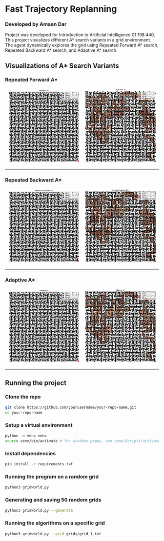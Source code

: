 # Fast Trajectory Replanning 
### Developed by Amaan Dar

Project was developed for Introduction to Artificial Intelligence 01:198:440. This project visualizes different A* search variants in a grid environment. The agent dynamically explores the grid using Repeated Forward A* search, Repeated Backward A* search, and Adaptive A* search.

## Visualizations of A* Search Variants

### Repeated Forward A*

<p align="center">
  <img src="assets/Repeated%20Forward%20A*.gif" width="49%">
  <img src="assets/Repeated%20Forward%20A*%20Path.png" width="49%">
</p>

---

### Repeated Backward A*

<p align="center">
  <img src="assets/Repeated%20Backward%20A*.gif" width="49%">
  <img src="assets/Repeated%20Backward%20A*%20Path.png" width="49%">
</p>

---

### Adaptive A*

<p align="center">
  <img src="assets/Adaptive%20A*.gif" width="49%">
  <img src="assets/Adaptive%20A*%20Path.png" width="49%">
</p>

---

## Running the project

### Clone the repo
```bash
git clone https://github.com/yourusername/your-repo-name.git
cd your-repo-name
```

### Setup a virtual environment
```bash
python -m venv venv
source venv/bin/activate # for windows peeps, use venv/Scripts/activate
```

### Install dependencies
```bash
pip install -r requirements.txt
```

### Running the program on a random grid
```bash
python3 gridworld.py
```

### Generating and saving 50 random grids
```bash
python3 gridworld.py --generate
```

### Running the algorithms on a specific grid
```bash
python3 gridworld.py --grid grids/grid_1.txt
```
